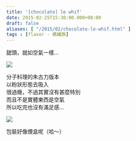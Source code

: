 ```yaml
---
title: '[chocolate] le whif'
date: 2015-02-25T15:30:00.000+08:00
draft: false
aliases: [ "/2015/02/chocolate-le-whif.html" ]
tags : [flavor - 螞蟻族]
---
```


甜頭，就如空氣一樣...  

[![](https://farm8.staticflickr.com/7431/9869977006_18436c2e71_z.jpg)](https://farm8.staticflickr.com/7431/9869977006_18436c2e71_z.jpg)

分子料理的朱古力版本  
以粉狀形態去吸入  
很過癮，不過其實沒有甚麼特別  
而且不是實體東西是空氣  
所以吃完也沒有滿足感...  

[![](https://farm8.staticflickr.com/7295/9870080563_674816d28b_z.jpg)](https://farm8.staticflickr.com/7295/9870080563_674816d28b_z.jpg)

包裝好像煙盒呢（哈～）